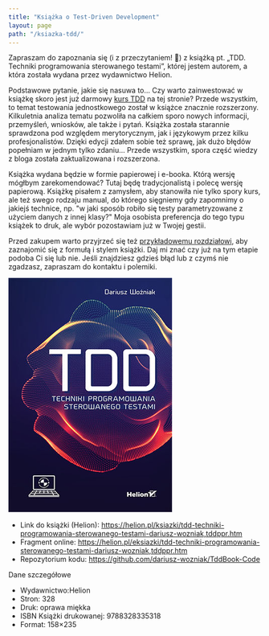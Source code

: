 ```yaml
---
title: "Książka o Test-Driven Development"
layout: page
path: "/ksiazka-tdd/"
---
```


Zapraszam do zapoznania się (i z przeczytaniem! 🙂) z książką pt. „TDD. Techniki programowania sterowanego testami”, której jestem autorem, a która została wydana przez wydawnictwo Helion.

Podstawowe pytanie, jakie się nasuwa to... Czy warto zainwestować w książkę skoro jest już darmowy [kurs TDD](/kurs-tdd/) na tej stronie? Przede wszystkim, to temat testowania jednostkowego został w książce znacznie rozszerzony. Kilkuletnia analiza tematu pozwoliła na całkiem sporo nowych informacji, przemyśleń, wniosków, ale także i pytań. Książka została starannie sprawdzona pod względem merytorycznym, jak i językowym przez kilku profesjonalistów. Dzięki edycji zdałem sobie też sprawę, jak dużo błędów popełniam w jednym tylko zdaniu... Przede wszystkim, spora część wiedzy z bloga została zaktualizowana i rozszerzona.

Książka wydana będzie w formie papierowej i e-booka. Którą wersję mógłbym zarekomendować? Tutaj będę tradycjonalistą i polecę wersję papierową. Książkę pisałem z zamysłem, aby stanowiła nie tylko spory kurs, ale też swego rodzaju manual, do którego sięgniemy gdy zapomnimy o jakiejś technice, np. "w jaki sposób robiło się testy parametryzowane z użyciem danych z innej klasy?" Moja osobista preferencja do tego typu książek to druk, ale wybór pozostawiam już w Twojej gestii.

Przed zakupem warto przyjrzeć się też [przykładowemu rozdziałowi](https://helion.pl/eksiazki/tddppr.htm#hide), aby zaznajomić się z formułą i stylem książki. Daj mi znać czy już na tym etapie podoba Ci się lub nie. Jeśli znajdziesz gdzieś błąd lub z czymś nie zgadzasz, zapraszam do kontaktu i polemiki.

![Okładka](cc62501ed35ad7454fb98d57200b8463tddppr.jpg)

* Link do książki (Helion): https://helion.pl/ksiazki/tdd-techniki-programowania-sterowanego-testami-dariusz-wozniak,tddppr.htm
* Fragment online: https://helion.pl/eksiazki/tdd-techniki-programowania-sterowanego-testami-dariusz-wozniak,tddppr.htm
* Repozytorium kodu: https://github.com/dariusz-wozniak/TddBook-Code

Dane szczegółowe

- Wydawnictwo:Helion
- Stron: 328
- Druk: oprawa miękka
- ISBN Książki drukowanej: 9788328335318
- Format: 158×235